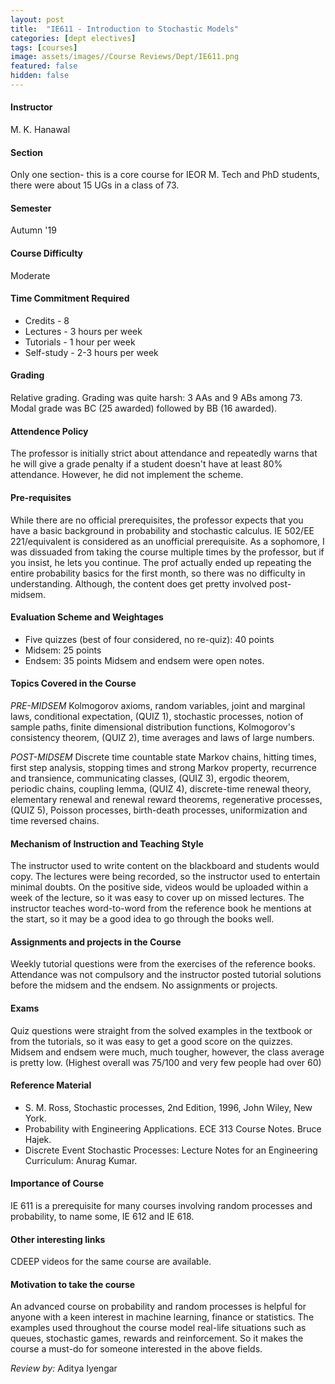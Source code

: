```yaml
---
layout: post
title:  "IE611 - Introduction to Stochastic Models"
categories: [dept electives]
tags: [courses]
image: assets/images//Course Reviews/Dept/IE611.png
featured: false
hidden: false
---
```


#### Instructor
M. K. Hanawal 

#### Section
Only one section- this is a core course for IEOR M. Tech and PhD students, there were about 15 UGs in a class of 73.

#### Semester
Autumn '19

#### Course Difficulty
Moderate

#### Time Commitment Required
* Credits - 8
* Lectures - 3 hours per week
* Tutorials - 1 hour per week
* Self-study - 2-3 hours per week

#### Grading
Relative grading.
Grading was quite harsh: 3 AAs and 9 ABs among 73. Modal grade was BC (25 awarded) followed by BB (16 awarded).

#### Attendence Policy
The professor is initially strict about attendance and repeatedly warns that he will give a grade penalty if a student doesn't have at least 80% attendance. However, he did not implement the scheme.

#### Pre-requisites
While there are no official prerequisites, the professor expects that you have a basic background in probability and stochastic calculus. IE 502/EE 221/equivalent is considered as an unofficial prerequisite. As a sophomore, I was dissuaded from taking the course multiple times by the professor, but if you insist, he lets you continue. The prof actually ended up repeating the entire probability basics for the first month, so there was no difficulty in understanding. Although, the content does get pretty involved post-midsem. 

#### Evaluation Scheme and Weightages
* Five quizzes (best of four considered, no re-quiz): 40 points
* Midsem: 25 points
* Endsem: 35 points
Midsem and endsem were open notes.

#### Topics Covered in the Course
*PRE-MIDSEM*
Kolmogorov axioms, random variables, joint and marginal laws, conditional expectation, (QUIZ 1), stochastic processes, notion of sample paths, finite dimensional distribution functions, Kolmogorov's consistency theorem, (QUIZ 2), time averages and laws of large numbers.

*POST-MIDSEM*
Discrete time countable state Markov chains, hitting times, first step analysis, stopping times and strong Markov property, recurrence and transience, communicating classes, (QUIZ 3), ergodic theorem, periodic chains, coupling lemma, (QUIZ 4), discrete-time renewal theory, elementary renewal and renewal reward theorems, regenerative processes, (QUIZ 5), Poisson processes, birth-death processes, uniformization and time reversed chains.


#### Mechanism of Instruction and Teaching Style
The instructor used to write content on the blackboard and students would copy. The lectures were being recorded, so the instructor used to entertain minimal doubts. On the positive side, videos would be uploaded within a week of the lecture, so it was easy to cover up on missed lectures. The instructor teaches word-to-word from the reference book he mentions at the start, so it may be a good idea to go through the books well.

#### Assignments and projects in the Course
Weekly tutorial questions were from the exercises of the reference books. Attendance was not compulsory and the instructor posted tutorial solutions before the midsem and the endsem. No assignments or projects.

#### Exams
Quiz questions were straight from the solved examples in the textbook or from the tutorials, so it was easy to get a good score on the quizzes. Midsem and endsem were much, much tougher, however, the class average is pretty low. (Highest overall was 75/100 and very few people had over 60)

#### Reference Material
* S. M. Ross, Stochastic processes, 2nd Edition, 1996, John Wiley, New York.
* Probability with Engineering Applications. ECE 313 Course Notes. Bruce Hajek.
* Discrete Event Stochastic Processes: Lecture Notes for an Engineering Curriculum: Anurag Kumar.

#### Importance of Course
IE 611 is a prerequisite for many courses involving random processes and probability, to name some, IE 612 and IE 618.

#### Other interesting links
CDEEP videos for the same course are available.

#### Motivation to take the course
An advanced course on probability and random processes is helpful for anyone with a keen interest in machine learning, finance or statistics. The examples used throughout the course model real-life situations such as queues, stochastic games, rewards and reinforcement. So it makes the course a must-do for someone interested in the above fields.

*Review by:* Aditya Iyengar